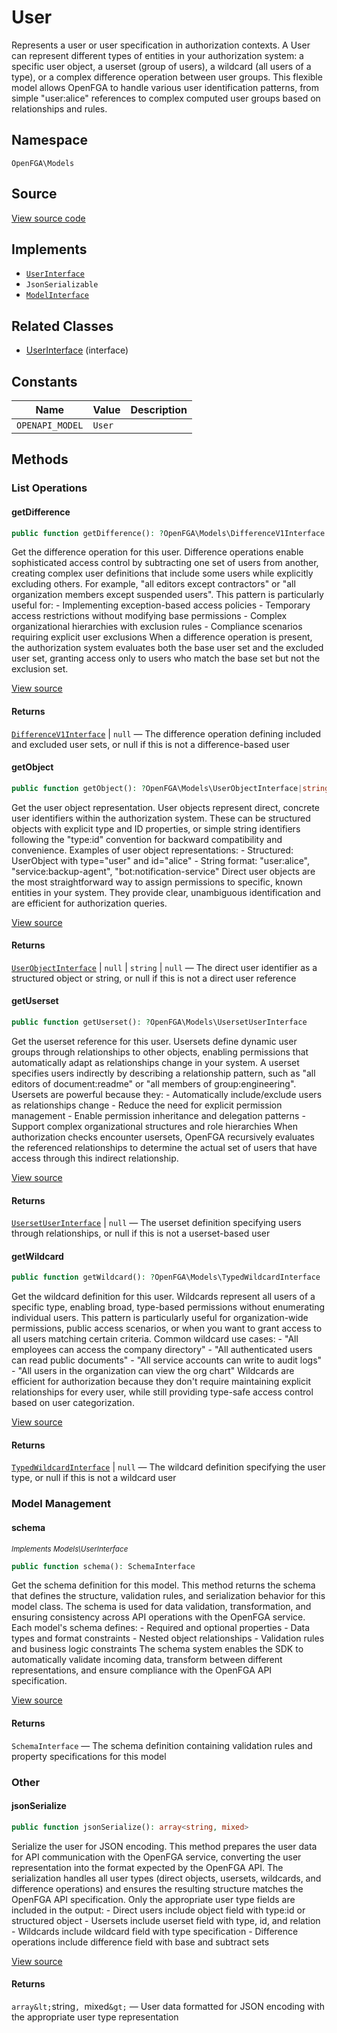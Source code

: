 # User

Represents a user or user specification in authorization contexts. A User can represent different types of entities in your authorization system: a specific user object, a userset (group of users), a wildcard (all users of a type), or a complex difference operation between user groups. This flexible model allows OpenFGA to handle various user identification patterns, from simple &quot;user:alice&quot; references to complex computed user groups based on relationships and rules.

## Namespace

`OpenFGA\Models`

## Source

[View source code](https://github.com/evansims/openfga-php/blob/main/src/Models/User.php)

## Implements

* [`UserInterface`](UserInterface.md)
* `JsonSerializable`
* [`ModelInterface`](ModelInterface.md)

## Related Classes

* [UserInterface](Models/UserInterface.md) (interface)

## Constants

| Name            | Value  | Description |
| --------------- | ------ | ----------- |
| `OPENAPI_MODEL` | `User` |             |

## Methods

### List Operations

#### getDifference

```php
public function getDifference(): ?OpenFGA\Models\DifferenceV1Interface

```

Get the difference operation for this user. Difference operations enable sophisticated access control by subtracting one set of users from another, creating complex user definitions that include some users while explicitly excluding others. For example, &quot;all editors except contractors&quot; or &quot;all organization members except suspended users&quot;. This pattern is particularly useful for: - Implementing exception-based access policies - Temporary access restrictions without modifying base permissions - Complex organizational hierarchies with exclusion rules - Compliance scenarios requiring explicit user exclusions When a difference operation is present, the authorization system evaluates both the base user set and the excluded user set, granting access only to users who match the base set but not the exclusion set.

[View source](https://github.com/evansims/openfga-php/blob/main/src/Models/User.php#L67)

#### Returns

[`DifferenceV1Interface`](DifferenceV1Interface.md) &#124; `null` — The difference operation defining included and excluded user sets, or null if this is not a difference-based user

#### getObject

```php
public function getObject(): ?OpenFGA\Models\UserObjectInterface|string|null

```

Get the user object representation. User objects represent direct, concrete user identifiers within the authorization system. These can be structured objects with explicit type and ID properties, or simple string identifiers following the &quot;type:id&quot; convention for backward compatibility and convenience. Examples of user object representations: - Structured: UserObject with type=&quot;user&quot; and id=&quot;alice&quot; - String format: &quot;user:alice&quot;, &quot;service:backup-agent&quot;, &quot;bot:notification-service&quot; Direct user objects are the most straightforward way to assign permissions to specific, known entities in your system. They provide clear, unambiguous identification and are efficient for authorization queries.

[View source](https://github.com/evansims/openfga-php/blob/main/src/Models/User.php#L76)

#### Returns

[`UserObjectInterface`](UserObjectInterface.md) &#124; `null` &#124; `string` &#124; `null` — The direct user identifier as a structured object or string, or null if this is not a direct user reference

#### getUserset

```php
public function getUserset(): ?OpenFGA\Models\UsersetUserInterface

```

Get the userset reference for this user. Usersets define dynamic user groups through relationships to other objects, enabling permissions that automatically adapt as relationships change in your system. A userset specifies users indirectly by describing a relationship pattern, such as &quot;all editors of document:readme&quot; or &quot;all members of group:engineering&quot;. Usersets are powerful because they: - Automatically include/exclude users as relationships change - Reduce the need for explicit permission management - Enable permission inheritance and delegation patterns - Support complex organizational structures and role hierarchies When authorization checks encounter usersets, OpenFGA recursively evaluates the referenced relationships to determine the actual set of users that have access through this indirect relationship.

[View source](https://github.com/evansims/openfga-php/blob/main/src/Models/User.php#L130)

#### Returns

[`UsersetUserInterface`](UsersetUserInterface.md) &#124; `null` — The userset definition specifying users through relationships, or null if this is not a userset-based user

#### getWildcard

```php
public function getWildcard(): ?OpenFGA\Models\TypedWildcardInterface

```

Get the wildcard definition for this user. Wildcards represent all users of a specific type, enabling broad, type-based permissions without enumerating individual users. This pattern is particularly useful for organization-wide permissions, public access scenarios, or when you want to grant access to all users matching certain criteria. Common wildcard use cases: - &quot;All employees can access the company directory&quot; - &quot;All authenticated users can read public documents&quot; - &quot;All service accounts can write to audit logs&quot; - &quot;All users in the organization can view the org chart&quot; Wildcards are efficient for authorization because they don&#039;t require maintaining explicit relationships for every user, while still providing type-safe access control based on user categorization.

[View source](https://github.com/evansims/openfga-php/blob/main/src/Models/User.php#L139)

#### Returns

[`TypedWildcardInterface`](TypedWildcardInterface.md) &#124; `null` — The wildcard definition specifying the user type, or null if this is not a wildcard user

### Model Management

#### schema

*<small>Implements Models\UserInterface</small>*

```php
public function schema(): SchemaInterface

```

Get the schema definition for this model. This method returns the schema that defines the structure, validation rules, and serialization behavior for this model class. The schema is used for data validation, transformation, and ensuring consistency across API operations with the OpenFGA service. Each model&#039;s schema defines: - Required and optional properties - Data types and format constraints - Nested object relationships - Validation rules and business logic constraints The schema system enables the SDK to automatically validate incoming data, transform between different representations, and ensure compliance with the OpenFGA API specification.

[View source](https://github.com/evansims/openfga-php/blob/main/src/Models/ModelInterface.php#L52)

#### Returns

`SchemaInterface` — The schema definition containing validation rules and property specifications for this model

### Other

#### jsonSerialize

```php
public function jsonSerialize(): array<string, mixed>

```

Serialize the user for JSON encoding. This method prepares the user data for API communication with the OpenFGA service, converting the user representation into the format expected by the OpenFGA API. The serialization handles all user types (direct objects, usersets, wildcards, and difference operations) and ensures the resulting structure matches the OpenFGA API specification. Only the appropriate user type fields are included in the output: - Direct users include object field with type:id or structured object - Usersets include userset field with type, id, and relation - Wildcards include wildcard field with type specification - Difference operations include difference field with base and subtract sets

[View source](https://github.com/evansims/openfga-php/blob/main/src/Models/User.php#L150)

#### Returns

`array&lt;`string`, `mixed`&gt;` — User data formatted for JSON encoding with the appropriate user type representation
